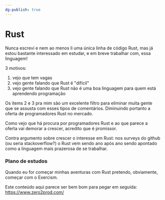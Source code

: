 ```yaml
---
dg-publish: true
---
```

# Rust

Nunca escrevi e nem ao menos li uma única linha de código Rust, mas já estou bastante interessado em estudar, e em breve trabalhar com, essa linguagem!

3 motivos:

1. vejo que tem vagas
2. vejo gente falando que Rust é "difícil"
3. vejo gente falando que Rust não é uma boa linguagem para quem está aprendendo programação

Os items 2 e 3 pra mim são um excelente filtro para eliminar muita gente que se assusta com esses tipos de comentários. Diminuindo portanto a oferta de programadores Rust no mercado.

Como vejo que há procura por programadores Rust e ao que parece a oferta vai demorar a crescer, acredito que é promissor.

Contra argumento sobre crescer o interesse em Rust: nos surveys do github (ou seria stackoverflow?) o Rust vem sendo ano após ano sendo apontado como a linguagem mais prazerosa de se trabalhar.

### Plano de estudos

Quando eu for começar minhas aventuras com Rust pretendo, obviamente, começar com o Exercism.

Este conteúdo aqui parece ser bem bom para pegar em seguida: <https://www.zero2prod.com/>

